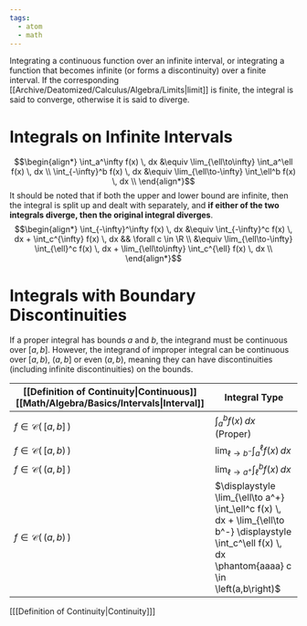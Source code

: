 ```yaml
---
tags:
  - atom
  - math
---
```

Integrating a continuous function over an infinite interval, or integrating a function that becomes infinite (or forms a discontinuity) over a finite interval. If the corresponding [[Archive/Deatomized/Calculus/Algebra/Limits|limit]] is finite, the integral is said to converge, otherwise it is said to diverge.
# Integrals on Infinite Intervals
$$\begin{align*}
	\int_a^\infty f(x) \, dx &\equiv \lim_{\ell\to\infty} \int_a^\ell f(x) \, dx \\
	\int_{-\infty}^b f(x) \, dx &\equiv \lim_{\ell\to-\infty} \int_\ell^b f(x) \, dx \\
\end{align*}$$
It should be noted that if both the upper and lower bound are infinite, then the integral is split up and dealt with separately, and **if either of the two integrals diverge, then the original integral diverges**.
$$\begin{align*}
	\int_{-\infty}^\infty f(x) \, dx &\equiv \int_{-\infty}^c f(x) \, dx + \int_c^{\infty} f(x) \, dx && \forall c \in \R  \\
		&\equiv \lim_{\ell\to-\infty} \int_{\ell}^c f(x) \, dx + \lim_{\ell\to\infty} \int_c^{\ell} f(x) \, dx \\ 
\end{align*}$$
# Integrals with Boundary Discontinuities 
If a proper integral has bounds $a$ and $b$, the integrand must be continuous over $\left[a,b\right]$. However, the integrand of improper integral can be continuous over $\left[a,b\right)$, $\left(a,b\right]$ or even $\left(a,b\right)$, meaning they can have discontinuities (including infinite discontinuities) on the bounds.

| [[Definition of Continuity\|Continuous]] [[Math/Algebra/Basics/Intervals\|Interval]] | Integral Type                                                                                                                                             |
| ---------------------------------------------------------------- | --------------------------------------------------------------------------------------------------------------------------------------------------------- |
| $f \in \mathcal{C}(\,\left[a,b\right]\,)$                        | $\displaystyle \int_a^b f(x) \, dx$ (Proper)                                                                                                              |
| $f \in \mathcal{C}(\,\left[a,b\right)\,)$                        | $\displaystyle \lim_{\ell\to b^-} \int_a^\ell f(x) \, dx$                                                                                                 |
| $f \in \mathcal{C}(\,\left(a,b\right]\,)$                        | $\displaystyle \lim_{\ell\to a^+} \int_\ell^b f(x) \, dx$                                                                                                 |
| $f \in \mathcal{C}(\,\left(a,b\right)\,)$                        | $\displaystyle \lim_{\ell\to a^+} \int_\ell^c f(x) \, dx + \lim_{\ell\to b^-} \displaystyle \int_c^\ell f(x) \, dx \phantom{aaaa} c \in \left(a,b\right)$ |

\[[[Definition of Continuity|Continuity]]\]